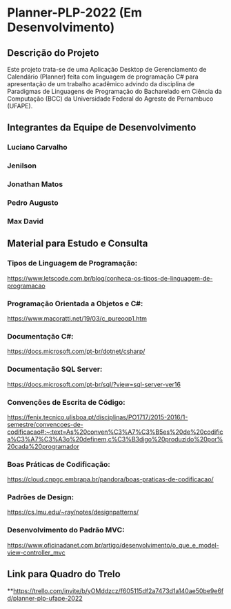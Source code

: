 # Planner-PLP-2022 (Em Desenvolvimento)

## Descrição do Projeto
Este projeto trata-se de uma Aplicação Desktop de Gerenciamento de Calendário (Planner) feita com linguagem de programação C# para apresentação de um trabalho acadêmico advindo da disciplina de Paradigmas de Linguagens de Programação do Bacharelado em Ciência da Computação (BCC) da Universidade Federal do Agreste de Pernambuco (UFAPE).

## Integrantes da Equipe de Desenvolvimento
### Luciano Carvalho
### Jenilson
### Jonathan Matos
### Pedro Augusto
### Max David

## Material para Estudo e Consulta
### Tipos de Linguagem de Programação:
https://www.letscode.com.br/blog/conheca-os-tipos-de-linguagem-de-programacao

### Programação Orientada a Objetos e C#:
https://www.macoratti.net/19/03/c_pureoop1.htm

### Documentação C#:
https://docs.microsoft.com/pt-br/dotnet/csharp/

### Documentação SQL Server:
https://docs.microsoft.com/pt-br/sql/?view=sql-server-ver16

### Convenções de Escrita de Código:
https://fenix.tecnico.ulisboa.pt/disciplinas/PO1717/2015-2016/1-semestre/convencoes-de-codificacao#:~:text=As%20conven%C3%A7%C3%B5es%20de%20codifica%C3%A7%C3%A3o%20definem,c%C3%B3digo%20produzido%20por%20cada%20programador

### Boas Práticas de Codificação:
https://cloud.cnpgc.embrapa.br/pandora/boas-praticas-de-codificacao/

### Padrões de Design:
https://cs.lmu.edu/~ray/notes/designpatterns/

### Desenvolvimento do Padrão MVC:
https://www.oficinadanet.com.br/artigo/desenvolvimento/o_que_e_model-view-controller_mvc

## Link para Quadro do Trelo
**https://trello.com/invite/b/yOMddzcz/f605115df2a7473d1a140ae50be9e6fd/planner-plp-ufape-2022
